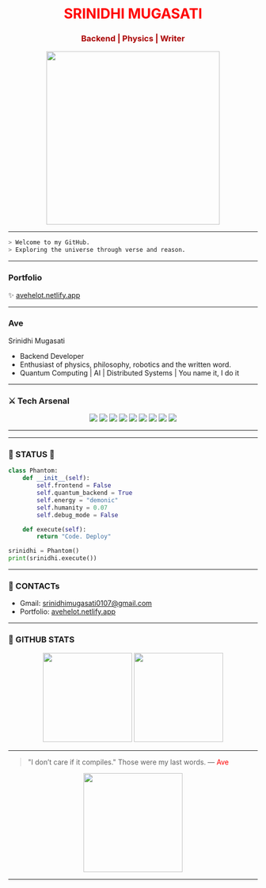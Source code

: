 
<p align="center">
 
<h1 align="center">
  <span style="color:#ff0000;font-weight:bold">SRINIDHI MUGASATI</span>
</h1>

<h3 align="center">
  <span style="color:#aa0000">Backend | Physics | Writer </span>
</h3>

<p align="center">
  <img src="https://media.tenor.com/Vz2n-fO5a-wAAAAC/code-coding.gif" width="350" />
</p>

---

```bash
> Welcome to my GitHub.
> Exploring the universe through verse and reason. 
```

---

###  Portfolio
✨ [avehelot.netlify.app](https://avehelot.netlify.app)

---

###  Ave

 Srinidhi Mugasati
- Backend Developer 
- Enthusiast of physics, philosophy, robotics and the written word.
- Quantum Computing | AI | Distributed Systems | You name it, I do it 


---

### ⚔️ Tech Arsenal
<p align="center">
  <img src="https://img.shields.io/badge/Python-%23ff0000?style=for-the-badge&logo=python&logoColor=black"/>
  <img src="https://img.shields.io/badge/Django-%23000000?style=for-the-badge&logo=django&logoColor=green"/>
  <img src="https://img.shields.io/badge/FastAPI-%23aa0000?style=for-the-badge&logo=fastapi&logoColor=white"/>
  <img src="https://img.shields.io/badge/PostgreSQL-%23000000?style=for-the-badge&logo=postgresql&logoColor=ff0000"/>
  <img src="https://img.shields.io/badge/MongoDB-%23aa0000?style=for-the-badge&logo=mongodb&logoColor=black"/>
  <img src="https://img.shields.io/badge/Redis-%23000000?style=for-the-badge&logo=redis&logoColor=red"/>
  <img src="https://img.shields.io/badge/Docker-%23aa0000?style=for-the-badge&logo=docker&logoColor=white"/>
  <img src="https://img.shields.io/badge/Kafka-%23000000?style=for-the-badge&logo=apachekafka&logoColor=white"/>
  <img src="https://img.shields.io/badge/Quantum-Python-%23ff0000?style=for-the-badge&logo=qiskit&logoColor=white"/>
</p>

---


---

###  👾 STATUS 👾
```python
class Phantom:
    def __init__(self):
        self.frontend = False
        self.quantum_backend = True
        self.energy = "demonic"
        self.humanity = 0.07
        self.debug_mode = False

    def execute(self):
        return "Code. Deploy"

srinidhi = Phantom()
print(srinidhi.execute())
```

---

### 📧 CONTACTs
- Gmail: [srinidhimugasati0107@gmail.com](mailto:srinidhimugasati0107@gmail.com)
- Portfolio: [avehelot.netlify.app](https://avehelot.netlify.app)


---

### 🔋 GITHUB STATS 
<p align="center">
  <img height="180em" src="https://github-readme-stats.vercel.app/api?username=avehelot&theme=tokyonight&hide_border=true&show_icons=true&title_color=ff0000&icon_color=ff0000"/>
  <img height="180em" src="https://github-readme-stats.vercel.app/api/top-langs/?username=avehelot&theme=tokyonight&hide_border=true&layout=compact&title_color=ff0000"/>
</p>

---


> "I don’t care if it compiles." Those were my last words.
>  — <span style="color:#ff0000">Ave</span>

<p align="center">
  <img src="https://i.gifer.com/origin/f9/f9616c013ee39eac4f4441287e01452f.gif" width="200"/>
</p>

---
